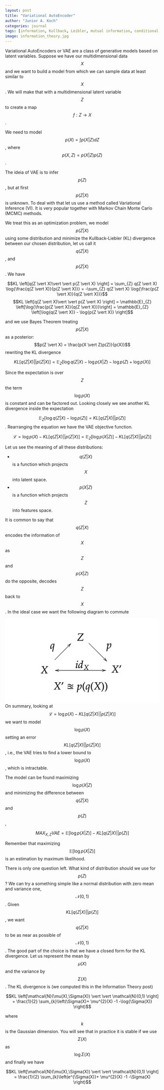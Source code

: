 ```yaml
---
layout: post
title: "Variational AutoEncoder"
author: "Junior A. Koch"
categories: journal
tags: [information, Kullback, Leibler, mutual information, conditional information]
image: information_theory.jpg
---
```


Variational AutoEncoders or VAE are a class of generative models based on latent variables. Suppose we have our multidimensional data $$X$$ and we want to build a model from which we can sample data at least similar to $$X$$. We will make that with a multidimensional latent variable $$Z$$ to create a map $$f:Z \to X$$.

We need to model $$p(X) = \int p(X \vert Z)dZ$$, where $$p(X,Z) = p(X \vert Z)p(Z)$$.

The ideia of VAE is to infer $$p(Z)$$, but at first $$p(Z \vert X)$$ is unknown. To deal with that let us use a method called Variational Inference (VI). It is very popular together with Markov Chain Monte Carlo (MCMC) methods.

We treat this as an optimization problem, we model $$p(Z \vert X)$$ using some distribution and minimize the Kullback-Liebler (KL) divergence between our chosen distribution, let us call it $$q(Z \vert X)$$, and $$p(Z \vert X)$$. We have

$$KL \left[q(Z \vert X)\vert \vert p(Z \vert X) \right] = \sum_{Z} q(Z \vert X) \log{\frac{q(Z \vert X)}{p(Z \vert X)}}  = -\sum_{Z} q(Z \vert X) \log{\frac{p(Z \vert X)}{q(Z \vert X)}}$$
$$KL \left[q(Z \vert X)\vert \vert p(Z \vert X) \right] = \mathbb{E}_{Z} \left[\log{\frac{p(Z \vert X)}{q(Z \vert X)}}\right] = \mathbb{E}_{Z} \left[\log{q(Z \vert X)} - \log{p(Z \vert X)}  \right]$$

and we use Bayes Theorem treating $$p(Z \vert X)$$ as a posterior: $$p(Z \vert X) = \frac{p(X \vert Z)p(Z)}{p(X)}$$ rewriting the KL divergence

$$KL[q(Z \vert X)\vert \vert p(Z \vert X)] = \mathbb{E}_{Z} \left[\log{q(Z \vert X)} - \log{p(X \vert Z)} -\log{p(Z)} + \log{p(X)}  \right]$$

Since the expectation is over $$Z$$ the term $$\log{p(X)}$$ is constant and can be factored out. Looking closely we see another KL divergence inside the expectation

$$\mathbb{E}_{Z} \left[\log{q(Z \vert X)} - \log{p(Z)} \right] = KL \left[q(Z \vert X)\vert \vert p(Z) \right]$$. Rearranging the equation we have the VAE objective function.

$$\mathcal{L} = \log{p(X)} - KL \left[q(Z \vert X)\vert \vert p(Z \vert X) \right] = \mathbb{E}_{Z} \left[\log{p(X \vert Z)} \right] - KL \left[q(Z \vert X)\vert \vert p(Z) \right]$$

Let us see the meaning of all these distributions:  
- $$q(Z \vert X)$$ is a function which projects $$X$$ into latent space.  
- $$p(X \vert Z)$$ is a function which projects $$Z$$ into features space.  

It is common to say that $$q(Z \vert X)$$ encodes the information of $$X$$ as $$Z$$ and $$p(X \vert Z)$$ do the opposite, decodes $$Z$$ back to $$X$$. In the ideal case we want the following diagram to commute

<img src="../assets/img/vae_identity_diagram.png" style="float: left; margin-right: 10px;" />

On summary, looking at $$\mathcal{L} = \log{p(X)} - KL \left[q(Z \vert X)\vert \vert p(Z \vert X) \right]$$ we want to model $$\log{p(X)}$$ setting an error $$KL \left[q(Z \vert X)\vert \vert p(Z \vert X) \right]$$, i.e., the VAE tries to find a lower bound to $$\log{p(X)}$$, which is intractable.

The model can be found maximizing $$\log{p(X \vert Z)}$$ and minimizing the difference between $$q(Z \vert X)$$ and $$p(Z)$$,

$$MAX_{X,Z} VAE = \mathbb{E} \left[\log{p(X \vert Z)} \right] - KL \left[q(Z \vert X) \vert \vert p(Z) \right]$$

Remember that maximizing $$\mathbb{E} \left[\log{p(X \vert Z)} \right]$$ is an estimation by maximum likelihood.

There is only one question left. What kind of distribution should we use for $$p(Z)$$? We can try a something simple like a normal distribution with zero mean and variance one, $$\mathcal{N}(0,1)$$. Given $$KL \left[q(Z \vert X) \vert \vert p(Z) \right]$$, we want $$q(Z \vert X)$$ to be as near as possible of $$\mathcal{N}(0,1)$$. The good part of the choice is that we have a closed form for the KL divergence. Let us represent the mean by $$\mu(X)$$ and the variance by $$\Sigma(X)$$. The KL divergence is (we computed this in the Information Theory post)

$$KL \left[\mathcal{N}(\mu(X),\Sigma(X)) \vert \vert \mathcal{N}(0,1) \right] = \frac{1}{2} \sum_{k}\left(\Sigma(X)+ \mu^{2}(X) -1 -\log{\Sigma(X)} \right)$$

where $$k$$ is the Gaussian dimension. You will see that in practice it is stable if we use $$\Sigma(X)$$ as $$\log{\Sigma(X)}$$ and finally we have

$$KL \left[\mathcal{N}(\mu(X),\Sigma(X)) \vert \vert \mathcal{N}(0,1) \right] = \frac{1}{2} \sum_{k}\left(e^{\Sigma(X)}+ \mu^{2}(X) -1 -\Sigma(X) \right)$$







